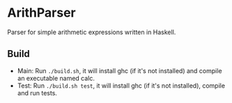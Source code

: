# ArithParser
Parser for simple arithmetic expressions written in Haskell.

## Build
* Main: Run `./build.sh`, it will install ghc (if it's not installed) and compile an executable named calc.
* Test: Run `./build.sh test`, it will install ghc (if it's not installed), compile and run tests.
